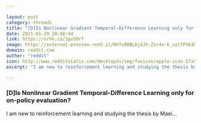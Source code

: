 ```yaml
---

layout: post
category: threads
title: "[D]Is Nonlinear Gradient Temporal-Difference Learning only for on-policy evaluation?"
date: 2021-01-29 20:48:44
link: https://vrhk.co/3pvS0rf
image: https://external-preview.redd.it/NhTv0DBLbj4Jh-Zzr4x-k_ustfPSE4hr8Vwc0nKTf4Q.jpg?width=77&height=40.3141361257&auto=webp&crop=77:40.3141361257,smart&s=00fa63d355dd5cadb340bb7f0ec26d4273ed432a
domain: reddit.com
author: "reddit"
icon: http://www.redditstatic.com/desktop2x/img/favicon/apple-icon-57x57.png
excerpt: "I am new to reinforcement learning and studying the thesis by Maei..."

---
```


### [D]Is Nonlinear Gradient Temporal-Difference Learning only for on-policy evaluation?

I am new to reinforcement learning and studying the thesis by Maei...